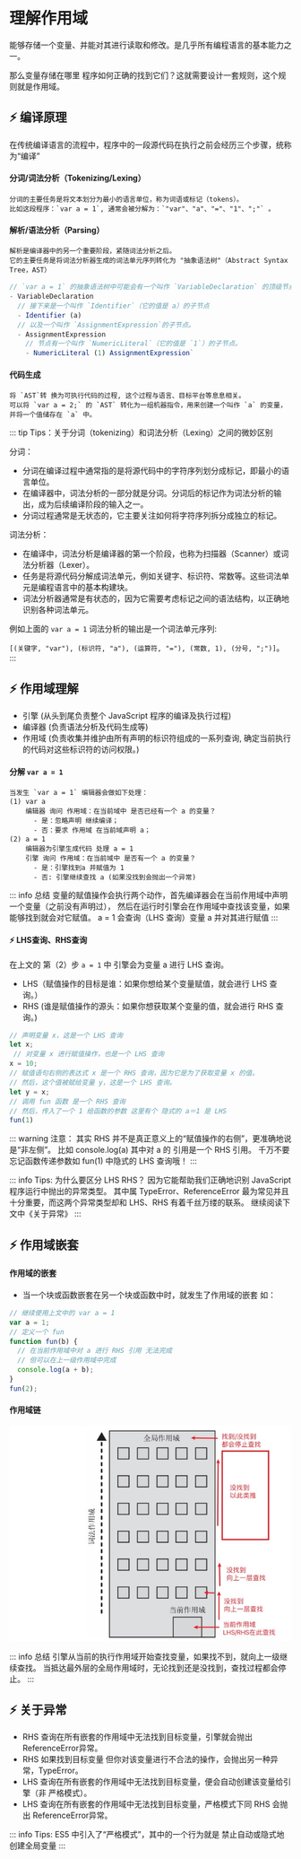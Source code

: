 # 理解作用域

能够存储一个变量、并能对其进行读取和修改。是几乎所有编程语言的基本能力之一。

那么变量存储在哪里 程序如何正确的找到它们？这就需要设计一套规则，这个规则就是作用域。

## ⚡ 编译原理
在传统编译语言的流程中，程序中的一段源代码在执行之前会经历三个步骤，统称为“编译”

#### 分词/词法分析（Tokenizing/Lexing）

```
分词的主要任务是将文本划分为最小的语言单位，称为词语或标记（tokens）。
比如这段程序：`var a = 1`, 通常会被分解为：`"var"、"a"、"="、"1"、";"` 。
```

#### 解析/语法分析（Parsing）

```
解析是编译器中的另一个重要阶段，紧随词法分析之后。
它的主要任务是将词法分析器生成的词法单元序列转化为 "抽象语法树"（Abstract Syntax Tree，AST）
```

``` js
// `var a = 1` 的抽象语法树中可能会有一个叫作 `VariableDeclaration` 的顶级节点
- VariableDeclaration
  // 接下来是一个叫作 `Identifier`（它的值是 a）的子节点
  - Identifier (a)
  // 以及一个叫作 `AssignmentExpression`的子节点。
  - AssignmentExpression
    // 节点有一个叫作 `NumericLiteral`（它的值是 `1`）的子节点。
    - NumericLiteral (1) AssignmentExpression`
```

#### 代码生成
```
将 `AST`转 换为可执行代码的过程, 这个过程与语言、目标平台等息息相关。
可以将 `var a = 2;` 的 `AST` 转化为一组机器指令，用来创建一个叫作 `a` 的变量，并将一个值储存在 `a` 中。
```

::: tip Tips：关于分词（tokenizing）和词法分析（Lexing）之间的微妙区别

分词：
- 分词在编译过程中通常指的是将源代码中的字符序列划分成标记，即最小的语言单位。
- 在编译器中，词法分析的一部分就是分词。分词后的标记作为词法分析的输出，成为后续编译阶段的输入之一。
- 分词过程通常是无状态的，它主要关注如何将字符序列拆分成独立的标记。

词法分析：
- 在编译中，词法分析是编译器的第一个阶段，也称为扫描器（Scanner）或词法分析器（Lexer）。
- 任务是将源代码分解成词法单元，例如关键字、标识符、常数等。这些词法单元是编程语言中的基本构建块。
- 词法分析器通常是有状态的，因为它需要考虑标记之间的语法结构，以正确地识别各种词法单元。

例如上面的 `var a = 1` 词法分析的输出是一个词法单元序列:

 `[(关键字, "var"), (标识符, "a"), (运算符, "="), (常数, 1), (分号, ";")]`。
:::


## ⚡ 作用域理解
- 引擎 (从头到尾负责整个 JavaScript 程序的编译及执行过程)
- 编译器 (负责语法分析及代码生成等)
- 作用域 (负责收集并维护由所有声明的标识符组成的一系列查询, 确定当前执行的代码对这些标识符的访问权限。)

#### 分解 `var a = 1`
```
当发生 `var a = 1` 编辑器会做如下处理：
(1) var a
    编辑器 询问 作用域：在当前域中 是否已经有一个 a 的变量？
      - 是：忽略声明 继续编译；
      - 否：要求 作用域 在当前域声明 a；
(2) a = 1
    编辑器为引擎生成代码 处理 a = 1
    引擎 询问 作用域：在当前域中 是否有一个 a 的变量？
      - 是：引擎找到a 并赋值为 1
      - 否: 引擎继续查找 a (如果没找到会抛出一个异常)
```

::: info 总结
变量的赋值操作会执行两个动作，首先编译器会在当前作用域中声明一个变量（之前没有声明过），
然后在运行时引擎会在作用域中查找该变量，如果能够找到就会对它赋值。
a = 1 会查询（LHS 查询）变量 a 并对其进行赋值
:::

#### ⚡ LHS查询、RHS查询

在上文的 第（2）步 `a = 1` 中 引擎会为变量 a 进行 LHS 查询。

- LHS（赋值操作的目标是谁：如果你想给某个变量赋值，就会进行 LHS 查询。）
- RHS (谁是赋值操作的源头：如果你想获取某个变量的值，就会进行 RHS 查询。)

``` js
// 声明变量 x，这是一个 LHS 查询
let x;
 // 对变量 x 进行赋值操作，也是一个 LHS 查询
x = 10;
// 赋值语句右侧的表达式 x 是一个 RHS 查询，因为它是为了获取变量 x 的值。
// 然后，这个值被赋给变量 y，这是一个 LHS 查询。
let y = x;
// 调用 fun 函数 是一个 RHS 查询
// 然后，传入了一个 1 给函数的参数 这里有个 隐式的 a＝1 是 LHS
fun(1)
```

::: warning 注意：
其实 RHS 并不是真正意义上的“赋值操作的右侧”，更准确地说是“非左侧”。
比如  console.log(a) 其中对 a 的 引用是一个 RHS 引用。
千万不要忘记函数传递参数如 fun(1) 中隐式的 LHS 查询哦！
:::

::: info Tips: 为什么要区分 LHS RHS？
因为它能帮助我们正确地识别 JavaScript 程序运行中抛出的异常类型。
其中属 TypeError、ReferenceError 最为常见并且十分重要，而这两个异常类型却和 LHS、RHS 有着千丝万缕的联系。
继续阅读下文中《关于异常》
:::

## ⚡ 作用域嵌套

#### 作用域的嵌套
- 当一个块或函数嵌套在另一个块或函数中时，就发生了作用域的嵌套 如：
``` js
// 继续使用上文中的 var a = 1
var a = 1;
// 定义一个 fun
function fun(b) {
  // 在当前作用域中对 a 进行 RHS 引用 无法完成
  // 但可以在上一级作用域中完成
  console.log(a + b);
}
fun(2);
```

#### 作用域链
![](../image/JavaScript/scope_find.jpg)

::: info 总结
引擎从当前的执行作用域开始查找变量，如果找不到，就向上一级继续查找。
当抵达最外层的全局作用域时，无论找到还是没找到，查找过程都会停止。
:::

## ⚡ 关于异常

- RHS 查询在所有嵌套的作用域中无法找到目标变量，引擎就会抛出 ReferenceError异常。
- RHS 如果找到目标变量 但你对该变量进行不合法的操作，会抛出另一种异常，TypeError。
- LHS 查询在所有嵌套的作用域中无法找到目标变量，便会自动创建该变量给引擎（非 严格模式）。
- LHS 查询在所有嵌套的作用域中无法找到目标变量，严格模式下同 RHS 会抛出 ReferenceError异常。

::: info Tips:
ES5 中引入了“严格模式”，其中的一个行为就是 禁止自动或隐式地创建全局变量
:::